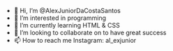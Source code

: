 - 👋 Hi, I’m @AlexJuniorDaCostaSantos
- 👀 I’m interested in programming
- 🌱 I’m currently learning HTML & CSS
- 💞️ I’m looking to collaborate on 
to have great success
- 📫 How to reach me Instagram: al_exjunior
